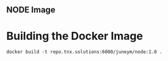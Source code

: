 NODE Image
------------------------------------------


Building the Docker Image
===========================

   `
    docker build -t repo.tnx.solutions:6000/juneym/node:1.0 .
   `

